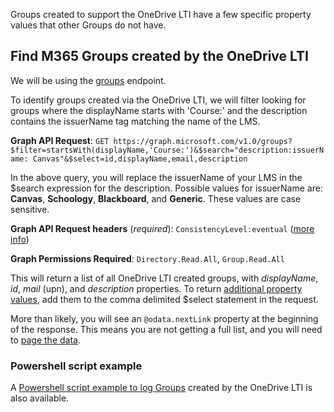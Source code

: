 Groups created to support the OneDrive LTI have a few specific property values that other Groups do not have.

## Find M365 Groups created by the OneDrive LTI
We will be using the [groups](https://docs.microsoft.com/en-us/graph/api/group-list?view=graph-rest-1.0&tabs=http) endpoint.

To identify groups created via the OneDrive LTI, we will filter looking for groups where the displayName starts with 'Course:' and the description contains the issuerName tag matching the name of the LMS.

**Graph API Request**: `GET https://graph.microsoft.com/v1.0/groups?$filter=startsWith(displayName,'Course:')&$search="description:issuerName: Canvas"&$select=id,displayName,email,description`

In the above query, you will replace the issuerName of your LMS in the $search expression for the description. Possible values for issuerName are: **Canvas**, **Schoology**, **Blackboard**, and **Generic**. These values are case sensitive.

**Graph API Request headers** (_required_): `ConsistencyLevel:eventual` ([more info](https://docs.microsoft.com/en-us/graph/aad-advanced-queries?view=graph-rest-1.0&tabs=http)) 

**Graph Permissions Required**: `Directory.Read.All`, `Group.Read.All`


This will return a list of all OneDrive LTI created groups, with _displayName_, _id_, _mail_ (upn), and _description_ properties. To return [additional property values](https://docs.microsoft.com/en-us/graph/api/resources/group?view=graph-rest-1.0#properties), add them to the comma delimited $select statement in the request.

More than likely, you will see an `@odata.nextLink` property at the beginning of the response. This means you are not getting a full list, and you will need to [page the data](https://docs.microsoft.com/en-us/graph/paging).  

### Powershell script example 
A [Powershell script example to log Groups](Get-OneDriveLTI-Groups.ps1) created by the OneDrive LTI is also available.

